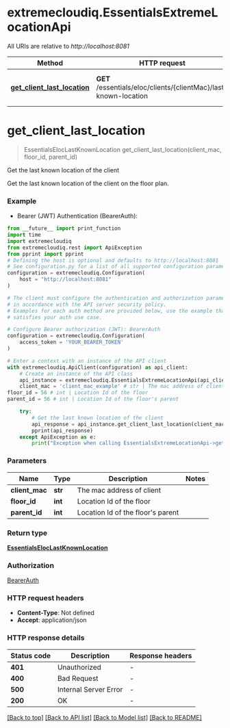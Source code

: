 # extremecloudiq.EssentialsExtremeLocationApi

All URIs are relative to *http://localhost:8081*

Method | HTTP request | Description
------------- | ------------- | -------------
[**get_client_last_location**](EssentialsExtremeLocationApi.md#get_client_last_location) | **GET** /essentials/eloc/clients/{clientMac}/last-known-location | Get the last known location of the client


# **get_client_last_location**
> EssentialsElocLastKnownLocation get_client_last_location(client_mac, floor_id, parent_id)

Get the last known location of the client

Get the last known location of the client on the floor plan.

### Example

* Bearer (JWT) Authentication (BearerAuth):
```python
from __future__ import print_function
import time
import extremecloudiq
from extremecloudiq.rest import ApiException
from pprint import pprint
# Defining the host is optional and defaults to http://localhost:8081
# See configuration.py for a list of all supported configuration parameters.
configuration = extremecloudiq.Configuration(
    host = "http://localhost:8081"
)

# The client must configure the authentication and authorization parameters
# in accordance with the API server security policy.
# Examples for each auth method are provided below, use the example that
# satisfies your auth use case.

# Configure Bearer authorization (JWT): BearerAuth
configuration = extremecloudiq.Configuration(
    access_token = 'YOUR_BEARER_TOKEN'
)

# Enter a context with an instance of the API client
with extremecloudiq.ApiClient(configuration) as api_client:
    # Create an instance of the API class
    api_instance = extremecloudiq.EssentialsExtremeLocationApi(api_client)
    client_mac = 'client_mac_example' # str | The mac address of client
floor_id = 56 # int | Location Id of the floor
parent_id = 56 # int | Location Id of the floor's parent

    try:
        # Get the last known location of the client
        api_response = api_instance.get_client_last_location(client_mac, floor_id, parent_id)
        pprint(api_response)
    except ApiException as e:
        print("Exception when calling EssentialsExtremeLocationApi->get_client_last_location: %s\n" % e)
```

### Parameters

Name | Type | Description  | Notes
------------- | ------------- | ------------- | -------------
 **client_mac** | **str**| The mac address of client | 
 **floor_id** | **int**| Location Id of the floor | 
 **parent_id** | **int**| Location Id of the floor&#39;s parent | 

### Return type

[**EssentialsElocLastKnownLocation**](EssentialsElocLastKnownLocation.md)

### Authorization

[BearerAuth](../README.md#BearerAuth)

### HTTP request headers

 - **Content-Type**: Not defined
 - **Accept**: application/json

### HTTP response details
| Status code | Description | Response headers |
|-------------|-------------|------------------|
**401** | Unauthorized |  -  |
**400** | Bad Request |  -  |
**500** | Internal Server Error |  -  |
**200** | OK |  -  |

[[Back to top]](#) [[Back to API list]](../README.md#documentation-for-api-endpoints) [[Back to Model list]](../README.md#documentation-for-models) [[Back to README]](../README.md)

